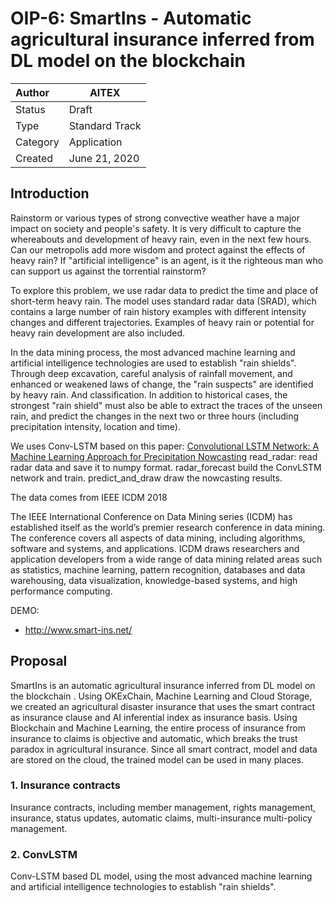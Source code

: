 # OIP-6: SmartIns - Automatic agricultural insurance inferred from DL model on the blockchain

| Author   | AITEX                  |
| :------- | ---------------------- |
| Status   | Draft                  |
| Type     | Standard Track         |
| Category | Application            |
| Created  | June 21, 2020          |

## Introduction

Rainstorm or various types of strong convective weather have a major impact on society and people's safety. It is very difficult to capture the whereabouts and development of heavy rain, even in the next few hours. Can our metropolis add more wisdom and protect against the effects of heavy rain? If "artificial intelligence" is an agent, is it the righteous man who can support us against the torrential rainstorm?

To explore this problem, we use radar data to predict the time and place of short-term heavy rain. The model uses standard radar data (SRAD), which contains a large number of rain history examples with different intensity changes and different trajectories. Examples of heavy rain or potential for heavy rain development are also included.

In the data mining process, the most advanced machine learning and artificial intelligence technologies are used to establish "rain shields". Through deep excavation, careful analysis of rainfall movement, and enhanced or weakened laws of change, the "rain suspects" are identified by heavy rain. And classification. In addition to historical cases, the strongest "rain shield" must also be able to extract the traces of the unseen rain, and predict the changes in the next two or three hours (including precipitation intensity, location and time).

We uses Conv-LSTM based on this paper: [Convolutional LSTM Network: A Machine Learning Approach for Precipitation Nowcasting](https://arxiv.org/abs/1506.04214)
read_radar: read radar data and save it to numpy format.
radar_forecast build the ConvLSTM network and train.
predict_and_draw draw the nowcasting results.

The data comes from IEEE ICDM 2018

The IEEE International Conference on Data Mining series (ICDM) has established itself as the world’s premier research conference in data mining. The conference covers all aspects of data mining, including algorithms, software and systems, and applications. ICDM draws researchers and application developers from a wide range of data mining related areas such as statistics, machine learning, pattern recognition, databases and data warehousing, data visualization, knowledge-based systems, and high performance computing. 

DEMO:

- http://www.smart-ins.net/

## Proposal

SmartIns is an automatic agricultural insurance inferred from DL model on the blockchain . Using OKExChain, Machine Learning and Cloud Storage, we created an agricultural disaster insurance that uses the smart contract as insurance clause and AI inferential index as insurance basis. Using Blockchain and Machine Learning, the entire process of insurance from insurance to claims is objective and automatic, which breaks the trust paradox in agricultural insurance. Since all smart contract, model and data are stored on the cloud, the trained model can be used in many places.

### 1. Insurance contracts
Insurance contracts, including member management, rights management, insurance, status updates, automatic claims, multi-insurance multi-policy management.

### 2. ConvLSTM
Conv-LSTM based DL model, using the most advanced machine learning and artificial intelligence technologies to establish "rain shields".
